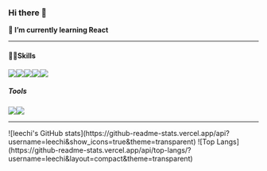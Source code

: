 
### Hi there 👋
**🌱 I’m currently learning React**

<hr>

<h4>💪🏻Skills</h4>
<div style="display:flex">
    <img src="https://img.shields.io/badge/HTML-ffa200?style=flat-square&logo=HTML&logoColor=white"/>
    <img src="https://img.shields.io/badge/CSS-blue?style=flat-square&logo=CSS&logoColor=white"/>
    <img src="https://img.shields.io/badge/JS-yellow?style=flat-square&logo=JS&logoColor=white"/>
    <img src="https://img.shields.io/badge/Node.js-green?style=flat-square&logo=Node.js&logoColor=white"/>
    <img src="https://img.shields.io/badge/express-white?style=flat-square&logo=express&logoColor=black"/>
</div>

<h5>Tools</h5>

<div style="display:flex">
    <img src="https://img.shields.io/badge/Figma-red?style=flat-square&logo=Figma&logoColor=white"/>
    <img src="https://img.shields.io/badge/Notion-white?style=flat-square&logo=Notion&logoColor=black"/>
</div>

<hr>
![leechi's GitHub stats](https://github-readme-stats.vercel.app/api?username=leechi&show_icons=true&theme=transparent)
![Top Langs](https://github-readme-stats.vercel.app/api/top-langs/?username=leechi&layout=compact&theme=transparent)
<!--

Here are some ideas to get you started:

- 🔭 I’m currently working on ...
- 🌱 I’m currently learning ...
- 👯 I’m looking to collaborate on ...
- 🤔 I’m looking for help with ...
- 💬 Ask me about ...
- 📫 How to reach me: ...
- 😄 Pronouns: ...
- ⚡ Fun fact: ...
-->
